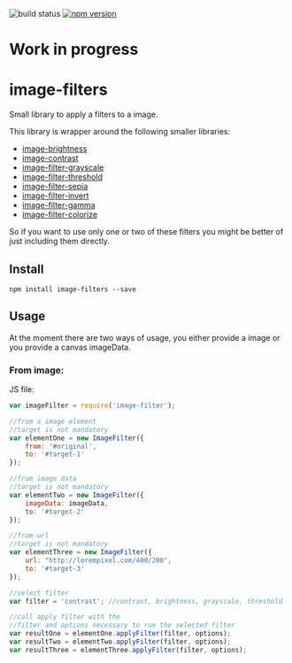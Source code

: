 ![build status](https://travis-ci.org/canastro/image-filters.svg?branch=master)
[![npm version](https://badge.fury.io/js/image-filters.svg)](https://badge.fury.io/js/image-filters)

# Work in progress

# image-filters

Small library to apply a filters to a image.

This library is wrapper around the following smaller libraries:
* [image-brightness](https://www.npmjs.com/package/image-brightness)
* [image-contrast](https://www.npmjs.com/package/image-contrast)
* [image-filter-grayscale](https://www.npmjs.com/package/image-filter-grayscale)
* [image-filter-threshold](https://www.npmjs.com/package/image-filter-threshold)
* [image-filter-sepia](https://www.npmjs.com/package/image-filter-sepia)
* [image-filter-invert](https://www.npmjs.com/package/image-filter-invert)
* [image-filter-gamma](https://www.npmjs.com/package/image-filter-gamma)
* [image-filter-colorize](https://www.npmjs.com/package/image-filter-colorize)

So if you want to use only one or two of these filters you might be better of just including them directly.

## Install

```
npm install image-filters --save
```

## Usage
At the moment there are two ways of usage, you either provide a image or you provide a canvas imageData.

### From image:

JS file:
```js
var imageFilter = require('image-filter');

//from a image element
//target is not mandatory
var elementOne = new ImageFilter({
    from: '#original',
    to: '#target-1'
});

//from image data
//target is not mandatory
var elementTwo = new ImageFilter({
    imageData: imageData,
    to: '#target-2'
});

//from url
//target is not mandatory
var elementThree = new ImageFilter({
    url: "http://lorempixel.com/400/200",
    to: '#target-3'
});

//select filter
var filter = 'contrast'; //contrast, brightness, grayscale, threshold

//call apply filter with the
//filter and options necessary to run the selected filter
var resultOne = elementOne.applyFilter(filter, options);
var resultTwo = elementTwo.applyFilter(filter, options);
var resultThree = elementThree.applyFilter(filter, options);
```
